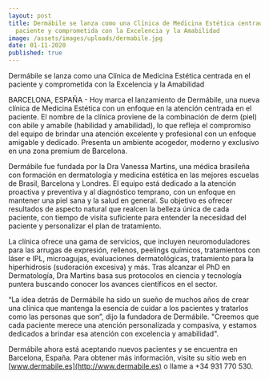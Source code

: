 ```yaml
---
layout: post
title: Dermábile se lanza como una Clínica de Medicina Estética centrada en el
  paciente y comprometida con la Excelencia y la Amabilidad
image: /assets/images/uploads/dermabile.jpg
date: 01-11-2020
published: true
---
```

Dermábile se lanza como una Clínica de Medicina Estética centrada en el paciente y comprometida con la Excelencia y la Amabilidad

BARCELONA, ESPAÑA - Hoy marca el lanzamiento de Dermábile, una nueva clínica de Medicina Estética con un enfoque en la atención centrada en el paciente. El nombre de la clínica proviene de la combinación de derm (piel) con abile y amabile (habilidad y amabilidad), lo que refleja el compromiso del equipo de brindar una atención excelente y profesional con un enfoque amigable y dedicado.  Presenta un ambiente acogedor, moderno y exclusivo en una zona premium de Barcelona.

Dermábile fue fundada por la Dra Vanessa Martins, una médica brasileña con formación en dermatología y medicina estética en las mejores escuelas de Brasil, Barcelona y Londres.  El equipo está dedicado a la atención proactiva y preventiva y al diagnóstico temprano, con un enfoque en mantener una piel sana y la salud en general. Su objetivo es ofrecer resultados de aspecto natural que realcen la belleza única de cada paciente, con tiempo de visita suficiente para entender la necesidad del paciente y personalizar el plan de tratamiento.

La clínica ofrece una gama de servicios, que incluyen neuromoduladores para las arrugas de expresión, rellenos, peelings químicos, tratamientos con láser e IPL, microagujas, evaluaciones dermatológicas, tratamiento para la hiperhidrosis (sudoración excesiva) y más. Tras alcanzar el PhD en Dermatología, Dra Martins basa sus protocolos en ciencia y tecnología puntera buscando conocer los avances científicos en el sector.

“La idea detrás de Dermábile ha sido un sueño de muchos años de crear una clínica que mantenga la esencia de cuidar a los pacientes y tratarlos como las personas que son”, dijo la fundadora de Dermábile. "Creemos que cada paciente merece una atención personalizada y compasiva, y estamos dedicados a brindar esa atención con excelencia y amabilidad".

Dermábile ahora está aceptando nuevos pacientes y se encuentra en Barcelona, España. Para obtener más información, visite su sitio web en \[www.dermabile.es](http://www.dermabile.es) o llame a +34 931 770 530.